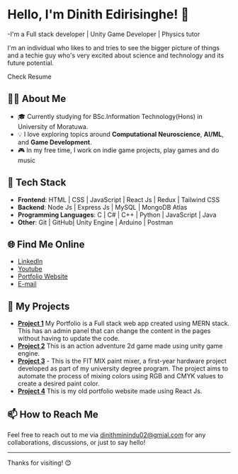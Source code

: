 # Hello, I'm Dinith Edirisinghe! 👋
 -I'm a Full stack developer | Unity Game Developer | Physics tutor

I'm an individual who likes to and tries to see the bigger picture of things and a techie guy who's very excited about science and technology and its future potential.

Check Resume


## 👨‍💻 About Me
- 🎓 Currently studying for BSc.Information Technology(Hons) in University of Moratuwa.
- 💡 I love exploring topics around **Computational Neuroscience**, **AI/ML**, and **Game Development**.
- 🎮 In my free time, I work on indie game projects, play games and do music

## 🔧 Tech Stack

- **Frontend**:  HTML | CSS | JavaScript | React Js | Redux | Tailwind CSS 
- **Backend**: Node Js | Express Js | MySQL | MongoDB Atlas
- **Programming Languages**: C | C# | C++ | Python | JavaScript | Java 
- **Other**: Git | GitHub| Unity Engine | Arduino | Postman

## 🌐 Find Me Online

- [LinkedIn]([https://www.linkedin.com/in/dinith-edirisinghe-103619282/])
- [Youtube]([https://www.youtube.com/@dinithminindu6314])
- [Portfolio Website]([https://dinith-edirisinghe.onrender.com/])
- [E-mail]([dinithminindu02@gmail.com])


## 🚀 My Projects

- **[Project 1](https://github.com/Paradoxrc/new_mern_portfolio)** My Portfolio is a Full stack web app created using MERN stack. This has an admin panel that can change the content in the pages without having to update the code.
- **[Project 2](https://github.com/Paradoxrc/Cursed-Wilderness-Android-Version-)** This is an action adventure 2d game made using unity game engine.
- **[Project 3](https://github.com/Paradoxrc/Hardware-Project-FIT-MIX-)** - This is the FIT MIX paint mixer, a first-year hardware project developed as part of my university degree program. The project aims to automate the process of mixing colors using RGB and CMYK values to create a desired paint color.
- **[Project 4](https://github.com/Paradoxrc/dinith)** This is my old portfolio website made using React Js.
## 📫 How to Reach Me

Feel free to reach out to me via [dinithminindu02@gmial.com](mailto:dinithminindu02@gmial.com) for any collaborations, discussions, or just to say hello!

---

Thanks for visiting! 😊
